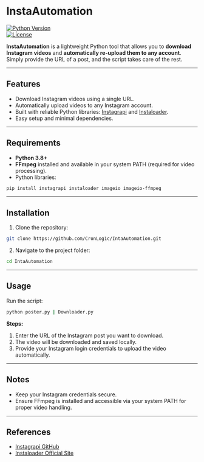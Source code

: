 # InstaAutomation

[![Python Version](https://img.shields.io/badge/python-3.8%2B-blue)](https://www.python.org/)  
[![License](https://img.shields.io/badge/license-MIT-green)](LICENSE)  

**InstaAutomation** is a lightweight Python tool that allows you to **download Instagram videos** and **automatically re-upload them to any account**. Simply provide the URL of a post, and the script takes care of the rest.

---

## Features

- Download Instagram videos using a single URL.  
- Automatically upload videos to any Instagram account.  
- Built with reliable Python libraries: [Instagrapi](https://github.com/adw0rd/instagrapi) and [Instaloader](https://instaloader.github.io/).  
- Easy setup and minimal dependencies.  

---

## Requirements

- **Python 3.8+**  
- **FFmpeg** installed and available in your system PATH (required for video processing).  
- Python libraries:  
```bash
pip install instagrapi instaloader imageio imageio-ffmpeg
```

---

## Installation

1. Clone the repository:  
```bash
git clone https://github.com/CronLog1c/IntaAutomation.git
```
2. Navigate to the project folder:  
```bash
cd IntaAutomation
```

---

## Usage

Run the script:  
```bash
python poster.py | Downloader.py
```

**Steps:**

1. Enter the URL of the Instagram post you want to download.  
2. The video will be downloaded and saved locally.  
3. Provide your Instagram login credentials to upload the video automatically.  

---

## Notes

- Keep your Instagram credentials secure.  
- Ensure FFmpeg is installed and accessible via your system PATH for proper video handling.  

---

## References

- [Instagrapi GitHub](https://github.com/adw0rd/instagrapi)  
- [Instaloader Official Site](https://instaloader.github.io/)  
